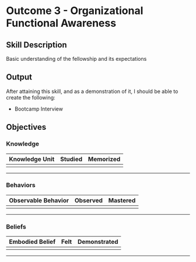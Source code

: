 # Outcome 3 - Organizational Functional Awareness

## Skill Description
Basic understanding of the fellowship and its expectations

## Output
After attaining this skill, and as a demonstration of it, I should be able to create the following:
- Bootcamp Interview

## Objectives

### Knowledge

| Knowledge Unit | Studied | Memorized |
|:---|:---:|:---:|
| | | |

---

### Behaviors

| Observable Behavior | Observed | Mastered |
|:---|:---:|:---:|
| | | |

---

### Beliefs

| Embodied Belief | Felt | Demonstrated |
|:---|:---:|:---:|
| | | |

---
